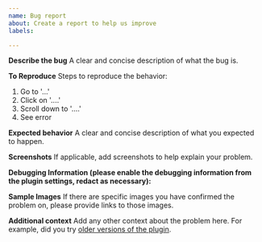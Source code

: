 ```yaml
---
name: Bug report
about: Create a report to help us improve
labels: 

---
```


**Describe the bug**
A clear and concise description of what the bug is.

**To Reproduce**
Steps to reproduce the behavior:
1. Go to '...'
2. Click on '....'
3. Scroll down to '....'
4. See error

**Expected behavior**
A clear and concise description of what you expected to happen.

**Screenshots**
If applicable, add screenshots to help explain your problem.

**Debugging Information (please enable the debugging information from the plugin settings, redact as necessary):**

**Sample Images**
If there are specific images you have confirmed the problem on, please provide links to those images.

**Additional context**
Add any other context about the problem here. For example, did you try [older versions of the plugin](https://wordpress.org/plugins/ewww-image-optimizer/advanced/).
